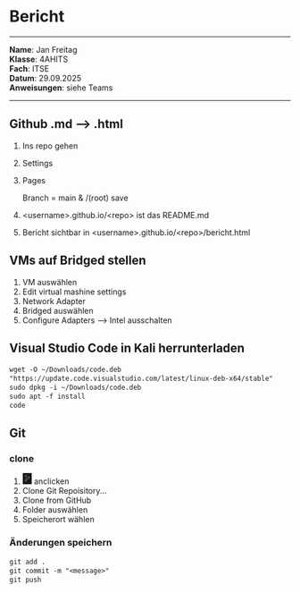 # Bericht

---

**Name**: Jan Freitag   
**Klasse**: 4AHITS   
**Fach**: ITSE   
**Datum**: 29.09.2025   
**Anweisungen**: siehe Teams

---

## Github .md --> .html

1. Ins repo gehen
2. Settings
3. Pages

    Branch = main & /(root)
    save
4. \<username>.github.io/\<repo> ist das README.md

5. Bericht sichtbar in \<username>.github.io/\<repo>/bericht.html

## VMs auf Bridged stellen

1. VM auswählen
2. Edit virtual mashine settings
3. Network Adapter
4. Bridged auswählen
5. Configure Adapters --> Intel ausschalten

## Visual Studio Code in Kali herrunterladen

```shell
wget -O ~/Downloads/code.deb "https://update.code.visualstudio.com/latest/linux-deb-x64/stable"
sudo dpkg -i ~/Downloads/code.deb
sudo apt -f install     
code
```

## Git 

### clone

1. <img src="./img/image.png" alt="Branch icon VS Code" style="zoom:25%;" /> anclicken
2.  Clone Git Repoisitory...
3. Clone from GitHub
4. Folder auswählen
5. Speicherort wählen

### Änderungen speichern

```shell
git add .
git commit -m "<message>"
git push
```
